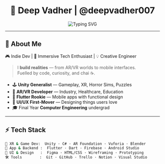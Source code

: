 <h1 align="center">🚀 Deep Vadher | @deepvadher007</h1>
<p align="center">
  <img src="https://readme-typing-svg.demolab.com?font=Fira+Code&size=22&pause=1000&color=00F7FF&width=435&lines=XR+Developer+%7C+AR+%2F+VR+%2F+Unity+Geek;Flutter+%26+UI%2FUX+Explorer;Bringing+Code+to+Life+with+Imagination" alt="Typing SVG" />
</p>

---

## 🔮 About Me  

🎮 Indie Dev | 🧠 Immersive Tech Enthusiast | 💡 Creative Engineer  
> I **build realities** — from AR/VR worlds to mobile interfaces.  
> Fuelled by code, curiosity, and chai ☕.

- 🕹️ **Unity Generalist** — Gameplay, XR, Horror Sims, Puzzles  
- 🧪 **AR/VR Developer** — Industry, Healthcare, Education  
- 📱 **Flutter Rookie** — Mobile apps with functional design  
- 🎨 **UI/UX First-Mover** — Designing things users love  
- 🎓 Final Year **Computer Engineering** undergrad

---

## ⚡ Tech Stack

```bash
🧠 XR & Game Dev:  Unity · C# · AR Foundation · Vuforia · Blender
📱 App & Backend :  Flutter · Dart · Firebase · Android Studio
🎨 UI & Design   :  Figma · HTML/CSS · Wireframing · Prototyping
🛠️ Tools        :  Git · GitHub · Trello · Notion · Visual Studio
